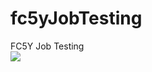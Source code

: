 # fc5yJobTesting
FC5Y Job Testing
</br>
<img src = "https://github.com/votruongtrunghieu/fc5yJobTesting/Screenshot_2020-08-29_10-15-00.png" />
